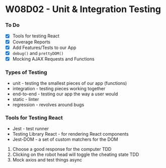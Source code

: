 # W08D02 - Unit & Integration Testing

### To Do
- [x] Tools for testing React
- [x] Coverage Reports
- [x] Add Features/Tests to our App
- [x] `debug()` and `prettyDOM()`
- [x] Mocking AJAX Requests and Functions

### Types of Testing
* unit - testing the smallest pieces of our app (functions)
* integration - testing pieces working together
* end-to-end - testing our app the way a user would
* static - linter
* regression - revolves around bugs

### Tools for Testing React
* Jest - test runner
* Testing Library React - for rendering React components
* Jest-DOM - a set of custom matchers for the DOM



1. Choose a good response for the computer TDD
2. Clicking on the robot head will toggle the cheating state TDD
3. Mock axios and test things async


